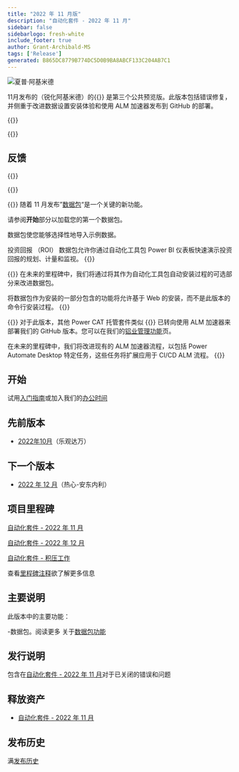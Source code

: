 ```yaml
---
title: "2022 年 11 月版"
description: "自动化套件 - 2022 年 11 月"
sidebar: false
sidebarlogo: fresh-white
include_footer: true
author: Grant-Archibald-MS
tags: ['Release']
generated: B865DC8779B774DC5D0B9BA8ABCF133C204AB7C1
---
```


<div class="optional">

![夏普·阿基米德](/images/sharp-archimedes.png)

11月发布的（锐化阿基米德）的{{<product-name>}} 是第三个公共预览版。此版本包括错误修复，并侧重于改进数据设置安装体验和使用 ALM 加速器发布到 GitHub 的部署。

</div>

{{<presentation slides="1,2,3">}}

<div class="optional">

{{<presentationStyles>}}

## 反馈

{{<questions name="/content/zh-hans/releases/november-2022.json" completed="感谢您提供反馈" showNavigationButtons="false" locale="zh-hans">}}

</div>

{{<slideStyles>}}

{{<slide  id="slide1" audio="releases/november-2022/DataPacks.mp3" description="Automation Kit Overview" image="releases/november-2022/DataPacks.svg" >}}
随着 11 月发布”[数据包](/zh-hans/features/datapacks)“是一个关键的新功能。

请参阅**开始**部分以加载您的第一个数据包。

数据包使您能够选择性地导入示例数据。

投资回报 （ROI） 数据包允许你通过自动化工具包 Power BI 仪表板快速演示投资回报的规划、计量和监视。
{{</slide>}}

{{<slide  id="slide2" audio="releases/november-2022/DataPacks-WhatsNext.mp3" description="Automation Kit Features" image="releases/november-2022/DataPacks-WhatsNext.svg?v=1" >}}
在未来的里程碑中，我们将通过将其作为自动化工具包自动安装过程的可选部分来改进数据包。

将数据包作为安装的一部分包含的功能将允许基于 Web 的安装，而不是此版本的命令行安装过程。
{{</slide>}}


{{<slide id="slide3" audio="releases/november-2022/alm-roadmap.mp3" description="ALM Roadmap" localImage="/images/illustrations/alm-roadmap-2022-11.svg" >}}
对于此版本，其他 Power CAT 托管套件类似 {{<product-name>}} 已转向使用 ALM 加速器来部署我们的 GitHub 版本。您可以在我们的[铝业管理功能](/zh-hans/features/alm)页。

在未来的里程碑中，我们将改进现有的 ALM 加速器流程，以包括 Power Automate Desktop 特定任务，这些任务将扩展应用于 CI/CD ALM 流程。
{{</slide>}}

<div class="optional">

## 开始

试用[入门指南](/zh-hans/get-started)或加入我们的[办公时间](/zh-hans/office-hours)

## 先前版本

- [2022年10月](/zh-hans/releases/october-2022)（乐观达万）

## 下一个版本

- [2022 年 12 月](/zh-hans/releases/december-2022)（热心-安东内利）

## 项目里程碑

[自动化套件 - 2022 年 11 月](https://github.com/orgs/microsoft/projects/486/views/4)

[自动化套件 - 2022 年 12 月](https://github.com/orgs/microsoft/projects/486/views/5)

[自动化套件 - 积压工作](https://github.com/orgs/microsoft/projects/486/views/1)

查看[里程碑注释](/zh-hans/releases/milestones)欲了解更多信息

## 主要说明

此版本中的主要功能：

-数据包。阅读更多 关于[数据包功能](/zh-hans/features/datapacks)

## 发行说明

包含在[自动化套件 - 2022 年 11 月](https://github.com/microsoft/powercat-automation-kit/releases/tag/AutomationKit-November2022)对于已关闭的错误和问题

## 释放资产

- [自动化套件 - 2022 年 11 月](https://github.com/microsoft/powercat-automation-kit/releases/tag/AutomationKit-November2022)

## 发布历史

满[发布历史](/zh-hans/releases)

</div>
